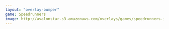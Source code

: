 ```yaml
---
layout: "overlay-bumper"
game: Speedrunners
image: http://avalonstar.s3.amazonaws.com/overlays/games/speedrunners.jpg
---
```

